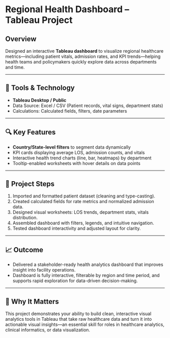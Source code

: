 # Regional Health Dashboard – Tableau Project

## Overview
Designed an interactive **Tableau dashboard** to visualize regional healthcare metrics—including patient vitals, admission rates, and KPI trends—helping health teams and policymakers quickly explore data across departments and time.

---

## 🧰 Tools & Technology
- **Tableau Desktop / Public**
- Data Source: Excel / CSV (Patient records, vital signs, department stats)
- Calculations: Calculated fields, filters, date parameters

---

## 🔍 Key Features
- **Country/State-level filters** to segment data dynamically  
- KPI cards displaying average LOS, admission counts, and vitals  
- Interactive health trend charts (line, bar, heatmaps) by department  
- Tooltip-enabled worksheets with hover details on data points

---

## 📐 Project Steps
1. Imported and formatted patient dataset (cleaning and type-casting).  
2. Created calculated fields for rate metrics and normalized admission data.  
3. Designed visual worksheets: LOS trends, department stats, vitals distribution.  
4. Assembled dashboard with filters, legends, and intuitive navigation.  
5. Tested dashboard interactivity and adjusted layout for clarity.

---

## 📈 Outcome
- Delivered a stakeholder-ready health analytics dashboard that improves insight into facility operations.  
- Dashboard is fully interactive, filterable by region and time period, and supports rapid exploration for data-driven decision-making.

---

## 🧠 Why It Matters
This project demonstrates your ability to build clean, interactive visual analytics tools in Tableau that take raw healthcare data and turn it into actionable visual insights—an essential skill for roles in healthcare analytics, clinical informatics, or data visualization.
